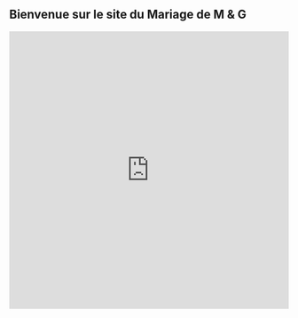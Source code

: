 ## Bienvenue sur le site du Mariage de M & G
<div class="embed-container">
<iframe src="https://tally.so/embed/mOzqMn?hideTitle=1&alignLeft=1" width="100%" height="500" frameborder="0" marginheight="0" marginwidth="0" title="Quel est votre régime alimentaire"></iframe>
</div>
